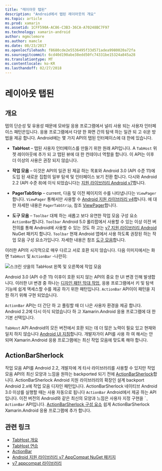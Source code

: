 ```yaml
---
title: "레이아웃 탭된"
description: "Android에서 탭된 레이아웃의 개요"
ms.topic: article
ms.prod: xamarin
ms.assetid: 1CFF590A-AC86-C3B3-36CA-A70248BC7F97
ms.technology: xamarin-android
author: mgmclemore
ms.author: mamcle
ms.date: 08/23/2017
ms.openlocfilehash: f8680cde2e5536495f33d571adea9980020a72fa
ms.sourcegitcommit: 6cd40d190abe38edd50fc74331be15324a845a28
ms.translationtype: MT
ms.contentlocale: ko-KR
ms.lasthandoff: 02/27/2018
---
```

# <a name="tabbed-layouts"></a>레이아웃 탭된

<a name="Overview" />

## <a name="overview"></a>개요

탭의 단순성 및 유용성 때문에 모바일 응용 프로그램에서 널리 사용 되는 사용자 인터페이스 패턴은입니다. 응용 프로그램에서 다양 한 화면 간의 탐색 하는 일관 되 고 쉬운 방법을 제공 합니다. Android에는 몇 가지 API의 탭된 인터페이스에 대 한에 있습니다. 

-   **TabHost** &ndash; 탭된 사용자 인터페이스를 만들기 위한 원래 API입니다. A `TabHost` 위젯 레이아웃에 추가 되 고 탭된 뷰에 대 한 컨테이너 역할을 합니다. 이 API는 이후 더 이상의 사용은 권장 되지 않습니다. 

-   **작업 모음** &ndash; 이것은 API의 일관 된 제공 하는 목표와 Android 3.0 (API 수준 11)에 도입 된 새로운 집합의 일부 탐색 및 인터페이스 보기 전환 합니다. 다시와 Android 2.2 (API 수준 8)에 이식 되었습니다는 [지원 라이브러리 Android v7](https://www.nuget.org/packages/Xamarin.Android.Support.v7.AppCompat/)합니다. 

-   **PagerTabStrip** &ndash; current, 다음 및 이전 페이지의 수를 나타냅니다는 `ViewPager`합니다. `ViewPager` 통해서만 사용할 수 [Android 지원 라이브러리 v4](https://www.nuget.org/packages/Xamarin.Android.Support.v4/)합니다.
     에 대 한 자세한 내용은 `PagerTabStrip`, 참조 [ViewPager](~/android/user-interface/controls/view-pager/index.md)합니다.

-   **도구 모음** &ndash; `Toolbar` 대체 하는 새롭고 보다 유연한 작업 모음 구성 요소 `ActionBar`합니다. `Toolbar` Android 5.0 롤리팝에서 사용할 수 있는 이상 이전 버전의를 통해 Android에 사용할 수 있는 것도 하 고는 [v7 지원 라이브러리 Android](https://www.nuget.org/packages/Xamarin.Android.Support.v7.AppCompat/) NuGet 패키지 합니다. 
    `Toolbar` 현재 Android 앱에서 사용 하도록 권장된 하는 작업 모음 구성 요소가입니다.
    자세한 내용은 참조 [도구 모음](~/android/user-interface/controls/tool-bar/index.md)합니다. 


이러한 API의 시각적으로 매우 다르고 서로 호환 되지 않습니다. 다음 이미지에서는 화면 `TabHost` 및 `ActionBar` -나란히: 

![스크린 샷을의 TabHost 왼쪽 및 오른쪽에 작업 모음](images/image01.png)

Android 3.0 (API 수준 11) 이후이 호환 되지 않는 API의 중요 한 UI 변경 인해 발생합니다. 이러한 UI 변경 중 하나는 [디자인 패턴 막대 작업](http://www.androidpatterns.com/uap_pattern/action-bar), 응용 프로그램에서 키 및 탐색 기능에 쉽게 액세스할 수를 제공 하기 위한 패턴입니다. `ActionBar` API이이 패턴을 지원 하기 위해 구현 되었습니다. 

`ActionBar` API는 더 간단 하 고 풀링할 때 더 나은 사용자 환경을 제공 합니다. Android 2.2에 다시 이식 되었습니다 하 고 Xamarin.Android 응용 프로그램에 대 한 기본 선택입니다. 

`TabHost` API Android의 모든 버전에서 호환 되는 데 더 많은 노력이 필요 있고 현재와 일치 하지 않습니다 [Android UI 지침](http://developer.android.com/design/index.html)합니다. 개발자가이 API를 사용 하 여 해서는 안 되며 Xamarin.Android 응용 프로그램에는 최신 작업 모음에 맞도록 해야 합니다. 


<a name="Introducing_ActionBarSherlock" />

## <a name="actionbarsherlock"></a>ActionBarSherlock

작업 모음 API를 Android 2.2, 개발자에 게 타사 라이브러리를 사용할 수 있지만 작업 모음 API의 최신 모양과 느낌을 원하는 backported 되기 전에 [ActionBarSherlock](http://actionbarsherlock.com)합니다. ActionBarSherlock Android 지원 라이브러리의 확장인 설계 backport Android 2.x에 작업 모음 디자인 패턴입니다. ActionBarSherlock 네이티브 Android 3.0 이상를 실행할 때는 사용 자동으로 됩니다 `ActionBar` Android에서 제공 하는 API입니다. 이전 버전의 Android와 같은 최신의 모양과 느낌은 사용자 지정 구현을 ´ ֲ `ActionBar` API입니다. [ActionBarSherlock 구성 요소](https://www.nuget.org/packages/xamstore-XamarinActionBarSherlock/) 쉽게 ActionBarSherlock Xamarin.Android 응용 프로그램에 추가 합니다. 



## <a name="related-links"></a>관련 링크

- [TabHost 개요](tab-host.md)
- [TabHost 연습](~/android/user-interface/layouts/tab-layout/creating-a-tabbed-ui.md)
- [ActionBar](http://developer.android.com/guide/topics/ui/actionbar.html)
- [Android 지원 라이브러리 v7 AppCompat NuGet 패키지](https://www.nuget.org/packages/Xamarin.Android.Support.v7.AppCompat/)
- [v7 appcompat 라이브러리](http://developer.android.com/tools/support-library/features.html#v7-appcompat)
